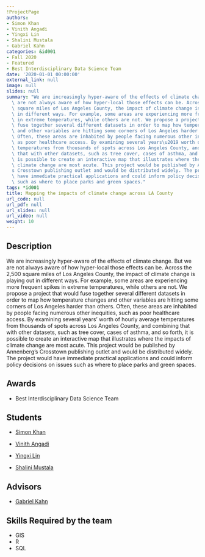 ```yaml
---
!ProjectPage
authors:
- Simon Khan
- Vinith Angadi
- Yingxi Lin
- Shalini Mustala
- Gabriel Kahn
categories: &id001
- Fall 2020
- Featured
- Best Interdisciplinary Data Science Team
date: '2020-01-01 00:00:00'
external_link: null
image: null
slides: null
summary: "We are increasingly hyper-aware of the effects of climate change. But we\
  \ are not always aware of how hyper-local those effects can be. Across the 2,500\
  \ square miles of Los Angeles County, the impact of climate change is playing out\
  \ in different ways. For example, some areas are experiencing more frequent spikes\
  \ in extreme temperatures, while others are not. We propose a project that would\
  \ fuse together several different datasets in order to map how temperature changes\
  \ and other variables are hitting some corners of Los Angeles harder than others.\
  \ Often, these areas are inhabited by people facing numerous other inequities, such\
  \ as poor healthcare access. By examining several years\u2019 worth of hourly average\
  \ temperatures from thousands of spots across Los Angeles County, and combining\
  \ that with other datasets, such as tree cover, cases of asthma, and so forth, it\
  \ is possible to create an interactive map that illustrates where the impacts of\
  \ climate change are most acute. This project would be published by Annenberg\u2019\
  s Crosstown publishing outlet and would be distributed widely. The project would\
  \ have immediate practical applications and could inform policy decisions on issues\
  \ such as where to place parks and green spaces."
tags: *id001
title: Mapping the impacts of climate change across LA County
url_code: null
url_pdf: null
url_slides: null
url_video: null
weight: 10
---
```

## Description

We are increasingly hyper-aware of the effects of climate change. But we are not always aware of how hyper-local those effects can be. Across the 2,500 square miles of Los Angeles County, the impact of climate change is playing out in different ways. For example, some areas are experiencing more frequent spikes in extreme temperatures, while others are not. We propose a project that would fuse together several different datasets in order to map how temperature changes and other variables are hitting some corners of Los Angeles harder than others. Often, these areas are inhabited by people facing numerous other inequities, such as poor healthcare access. By examining several years’ worth of hourly average temperatures from thousands of spots across Los Angeles County, and combining that with other datasets, such as tree cover, cases of asthma, and so forth, it is possible to create an interactive map that illustrates where the impacts of climate change are most acute. This project would be published by Annenberg’s Crosstown publishing outlet and would be distributed widely. The project would have immediate practical applications and could inform policy decisions on issues such as where to place parks and green spaces.



## Awards
* Best Interdisciplinary Data Science Team





## Students

* [Simon Khan](../../../author/simon-khan)

* [Vinith Angadi](../../../author/vinith-angadi)

* [Yingxi Lin](../../../author/yingxi-lin)

* [Shalini Mustala](../../../author/shalini-mustala)

## Advisors

* [Gabriel Kahn](../../../author/gabriel-kahn)

## Skills Required by the team


* GIS
* R
* SQL